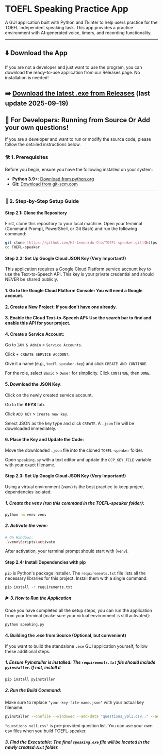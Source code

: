 # TOEFL Speaking Practice App

A GUI application built with Python and Tkinter to help users practice for the TOEFL independent speaking task. This app provides a practice environment with AI-generated voice, timers, and recording functionality.



---

## ⬇️ Download the App

If you are not a developer and just want to use the program, you can download the ready-to-use application from our Releases page. No installation is needed!

➡️ **[Download the latest .exe from Releases](https://github.com/HJ-Leonardo-Cho/TOEFL-speaker/releases)**
(last update 2025-09-19)
---







            

## 📖 For Developers: Running from Source Or Add your own questions!

If you are a developer and want to run or modify the source code, please follow the detailed instructions below.

### 🛠️ 1. Prerequisites

Before you begin, ensure you have the following installed on your system:
-   **Python 3.9+**: [Download from python.org](https://www.python.org/downloads/)
-   **Git**: [Download from git-scm.com](https://git-scm.com/downloads)

---

### 🚀 2. Step-by-Step Setup Guide

#### Step 2.1: Clone the Repository
First, clone this repository to your local machine. Open your terminal (Command Prompt, PowerShell, or Git Bash) and run the following command:
```bash
git clone [https://github.com/HJ-Leonardo-Cho/TOEFL-speaker.git](https://github.com/HJ-Leonardo-Cho/TOEFL-speaker.git)
cd TOEFL-speaker
```


#### Step 2.2: Set Up Google Cloud JSON Key (Very Important!)
This application requires a Google Cloud Platform service account key to use the Text-to-Speech API. This key is your private credential and should NEVER be shared publicly.

#### 1. Go to the Google Cloud Platform Console: You will need a Google account.

#### 2. Create a New Project: If you don't have one already.

#### 3. Enable the Cloud Text-to-Speech API: Use the search bar to find and enable this API for your project.

#### 4. Create a Service Account:

Go to `IAM & Admin` > `Service Accounts`.

Click `+ CREATE SERVICE ACCOUNT`.

Give it a name (e.g., `toefl-speaker-key`) and click `CREATE AND CONTINUE`.

For the role, select `Basic` > `Owner` for simplicity. Click `CONTINUE`, then `DONE`.

#### 5. Download the JSON Key:

Click on the newly created service account.

Go to the **KEYS** tab.

Click `ADD KEY` > `Create new key`.

Select JSON as the key type and click `CREATE`. A `.json` file will be downloaded immediately.

#### 6. Place the Key and Update the Code:

Move the downloaded `.json` file into the cloned `TOEFL-speaker` folder.

Open `speaking.py` with a text editor and update the `GCP_KEY_FILE` variable with your exact filename.

#### Step 2.3: Set Up Google Cloud JSON Key (Very Important!)
Using a virtual environment (`venv`) is the best practice to keep project dependencies isolated.

##### 1. Create the venv (run this command in the TOEFL-speaker folder):
```bash
python -m venv venv
```

##### 2. Activate the venv:
```bash
# On Windows:
.\venv\Scripts\activate
```
After activation, your terminal prompt should start with (`venv`).


#### Step 2.4: Install Dependencies with pip
`pip` is Python's package installer. The `requirements.txt` file lists all the necessary libraries for this project. Install them with a single command:
```bash
pip install -r requirements.txt
```
##### ▶️ 3. How to Run the Application
Once you have completed all the setup steps, you can run the application from your terminal (make sure your virtual environment is still activated):
```bash
python speaking.py
```
#### 4. Building the .exe from Source (Optional, but convenient)
If you want to build the standalone `.exe` GUI application yourself, follow these additional steps.

##### 1. Ensure PyInstaller is installed: The `requirements.txt` file should include `pyinstaller`. If not, install it
```bash
pip install pyinstaller
```
##### 2. Run the Build Command:
Make sure to replace `"your-key-file-name.json"` with your actual key filename.
```bash
pyinstaller --onefile --windowed --add-data "questions_vol1.csv;." --add-data "your-key-file-name.json;." speaking.py
```
`"questions_vol1.csv"` is pre-provided question list. You can use your own csv files when you build TOEFL-speaker.

##### 3. Find the Executable: The final `speaking.exe` file will be located in the newly created `dist` folder.







